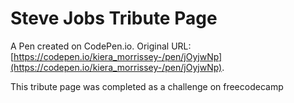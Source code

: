 # Steve Jobs Tribute Page

A Pen created on CodePen.io. Original URL: [https://codepen.io/kiera_morrissey-/pen/jOyjwNp](https://codepen.io/kiera_morrissey-/pen/jOyjwNp).

This tribute page was completed as a challenge on freecodecamp

